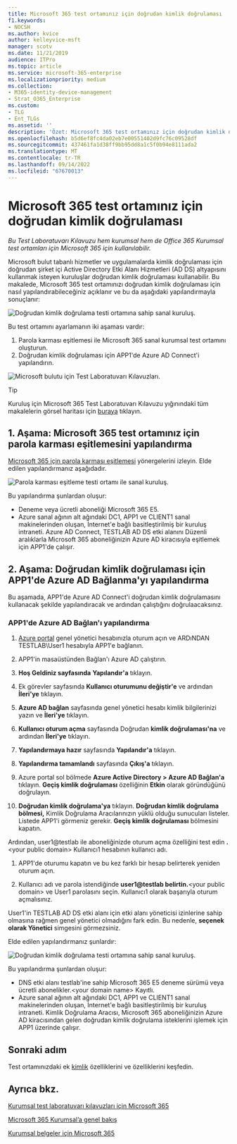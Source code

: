 ```yaml
---
title: Microsoft 365 test ortamınız için doğrudan kimlik doğrulaması
f1.keywords:
- NOCSH
ms.author: kvice
author: kelleyvice-msft
manager: scotv
ms.date: 11/21/2019
audience: ITPro
ms.topic: article
ms.service: microsoft-365-enterprise
ms.localizationpriority: medium
ms.collection:
- M365-identity-device-management
- Strat_O365_Enterprise
ms.custom:
- TLG
- Ent_TLGs
ms.assetid: ''
description: 'Özet: Microsoft 365 test ortamınız için doğrudan kimlik doğrulamasını yapılandırın.'
ms.openlocfilehash: b5d6ef8fc4da02eb7e00551402d9fc76c09528df
ms.sourcegitcommit: 437461fa1d38ff9bb95dd8a1c5f0b94e8111ada2
ms.translationtype: MT
ms.contentlocale: tr-TR
ms.lasthandoff: 09/14/2022
ms.locfileid: "67670013"
---
```

# <a name="pass-through-authentication-for-your-microsoft-365-test-environment"></a>Microsoft 365 test ortamınız için doğrudan kimlik doğrulaması

*Bu Test Laboratuvarı Kılavuzu hem kurumsal hem de Office 365 Kurumsal test ortamları için Microsoft 365 için kullanılabilir.*

Microsoft bulut tabanlı hizmetler ve uygulamalarda kimlik doğrulaması için doğrudan şirket içi Active Directory Etki Alanı Hizmetleri (AD DS) altyapısını kullanmak isteyen kuruluşlar doğrudan kimlik doğrulaması kullanabilir. Bu makalede, Microsoft 365 test ortamınızı doğrudan kimlik doğrulaması için nasıl yapılandırabileceğiniz açıklanır ve bu da aşağıdaki yapılandırmayla sonuçlanır:
  
![Doğrudan kimlik doğrulama testi ortamına sahip sanal kuruluş.](../media/pass-through-auth-m365-ent-test-environment/Phase2.png)
  
Bu test ortamını ayarlamanın iki aşaması vardır:

1.    Parola karması eşitlemesi ile Microsoft 365 sanal kurumsal test ortamını oluşturun.
2.    Doğrudan kimlik doğrulaması için APP1'de Azure AD Connect'i yapılandırın.
    
![Microsoft bulutu için Test Laboratuvarı Kılavuzları.](../media/m365-enterprise-test-lab-guides/cloud-tlg-icon.png) 
    
> [!TIP]
> Kuruluş için Microsoft 365 Test Laboratuvarı Kılavuzu yığınındaki tüm makalelerin görsel haritası için [buraya](../downloads/Microsoft365EnterpriseTLGStack.pdf) tıklayın.
  
## <a name="phase-1-configure-password-hash-synchronization-for-your-microsoft-365-test-environment"></a>1. Aşama: Microsoft 365 test ortamınız için parola karması eşitlemesini yapılandırma

[Microsoft 365 için parola karması eşitlemesi](password-hash-sync-m365-ent-test-environment.md) yönergelerini izleyin. Elde edilen yapılandırmanız aşağıdadır.
  
![Parola karması eşitleme testi ortamı ile sanal kuruluş.](../media/pass-through-auth-m365-ent-test-environment/Phase1.png)
  
Bu yapılandırma şunlardan oluşur: 
  
- Deneme veya ücretli aboneliği Microsoft 365 E5.
- Azure sanal ağının alt ağındaki DC1, APP1 ve CLIENT1 sanal makinelerinden oluşan, İnternet'e bağlı basitleştirilmiş bir kuruluş intraneti. Azure AD Connect, TESTLAB AD DS etki alanını Düzenli aralıklarla Microsoft 365 aboneliğinizin Azure AD kiracısıyla eşitlemek için APP1'de çalışır.

## <a name="phase-2-configure-azure-ad-connect-on-app1-for-pass-through-authentication"></a>2. Aşama: Doğrudan kimlik doğrulaması için APP1'de Azure AD Bağlanma'yı yapılandırma

Bu aşamada, APP1'de Azure AD Connect'i doğrudan kimlik doğrulamasını kullanacak şekilde yapılandıracak ve ardından çalıştığını doğrulaacaksınız.

### <a name="configure-azure-ad-connect-on-app1"></a>APP1'de Azure AD Bağlan'ı yapılandırma

1.    [Azure portal](https://portal.azure.com) genel yönetici hesabınızla oturum açın ve ARDıNDAN TESTLAB\User1 hesabıyla APP1'e bağlanın.

2.    APP1'in masaüstünden Bağlan'ı Azure AD çalıştırın.

3.    **Hoş Geldiniz sayfasında** **Yapılandır'a** tıklayın.

4.    Ek görevler sayfasında **Kullanıcı oturumunu değiştir'e** ve ardından **İleri'ye** tıklayın.

5.    **Azure AD bağlan** sayfasında genel yönetici hesabı kimlik bilgilerinizi yazın ve **İleri'ye** tıklayın.

6.    **Kullanıcı oturum açma** sayfasında Doğrudan **kimlik doğrulaması'na** ve ardından **İleri'ye** tıklayın.

7.    **Yapılandırmaya hazır** sayfasında **Yapılandır'a** tıklayın.

8.    **Yapılandırma tamamlandı** sayfasında **Çıkış'a** tıklayın.

9.    Azure portal sol bölmede **Azure Active Directory > Azure AD Bağlan'a** tıklayın. **Geçiş kimlik doğrulaması** özelliğinin **Etkin** olarak göründüğünü doğrulayın.

10.    **Doğrudan kimlik doğrulama'ya** tıklayın. **Doğrudan kimlik doğrulama bölmesi,** Kimlik Doğrulama Aracılarınızın yüklü olduğu sunucuları listeler. Listede APP1'i görmeniz gerekir. **Geçiş kimlik doğrulaması** bölmesini kapatın.

Ardından, user1@testlab ile aboneliğinizde oturum açma özelliğini test edin <strong>.</strong>\<your public domain> Kullanıcı1 hesabının kullanıcı adı.

1. APP1'de oturumu kapatın ve bu kez farklı bir hesap belirterek yeniden oturum açın.

2. Kullanıcı adı ve parola istendiğinde <strong>user1@testlab belirtin.</strong>\<your public domain> ve User1 parolasını seçin. Kullanıcı1 olarak başarıyla oturum açmalısınız.

User1'in TESTLAB AD DS etki alanı için etki alanı yöneticisi izinlerine sahip olmasına rağmen genel yönetici olmadığını fark edin. Bu nedenle, **seçenek olarak Yönetici** simgesini görmezsiniz.

Elde edilen yapılandırmanız şunlardır:

![Doğrudan kimlik doğrulama testi ortamına sahip sanal kuruluş.](../media/pass-through-auth-m365-ent-test-environment/Phase2.png)
 
Bu yapılandırma şunlardan oluşur:

- DNS etki alanı testlab'ine sahip Microsoft 365 E5 deneme sürümü veya ücretli abonelikler.\<your domain name> Kayıtlı.
- Azure sanal ağının alt ağındaki DC1, APP1 ve CLIENT1 sanal makinelerinden oluşan, İnternet'e bağlı basitleştirilmiş bir kuruluş intraneti. Kimlik Doğrulama Aracısı, Microsoft 365 aboneliğinizin Azure AD kiracısından gelen doğrudan kimlik doğrulama isteklerini işlemek için APP1 üzerinde çalışır.

## <a name="next-step"></a>Sonraki adım

Test ortamınızdaki ek [kimlik](m365-enterprise-test-lab-guides.md#identity) özelliklerini ve özelliklerini keşfedin.

## <a name="see-also"></a>Ayrıca bkz.

[Kurumsal test laboratuvarı kılavuzları için Microsoft 365](m365-enterprise-test-lab-guides.md)

[Microsoft 365 Kurumsal’a genel bakış](microsoft-365-overview.md)

[Kurumsal belgeler için Microsoft 365](/microsoft-365-enterprise/)